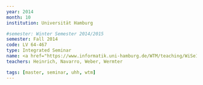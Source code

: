 ```yaml
---
year: 2014
month: 10
institution: Universität Hamburg

#semester: Winter Semester 2014/2015
semester: Fall 2014
code: LV 64-467
type: Integrated Seminar
name: <a href="https://www.informatik.uni-hamburg.de/WTM/teaching/WiSe14_HumanRobotInteraction_Pj.shtml" title="Details" target="_blank">Human-Robot Interaction</a>
teachers: Heinrich, Navarro, Weber, Wermter

tags: [master, seminar, uhh, wtm]
---
```


